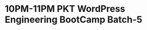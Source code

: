 # 10PM-11PM PKT WordPress Engineering BootCamp Batch-5

<!-- - ## Week 

   1. [Day 1](https://www.facebook.com/iCodeguru/videos/1856348491443244)
   2. [Day 2]()
   3. [Day 3]()
   4. [Day 4]()
   5. [Day 5]() -->

<!-- - ## Week 

   1. [Day 1]()
   2. [Day 2]()
   3. [Day 3]()
   4. [Day 4]()
   5. [Day 5]() -->